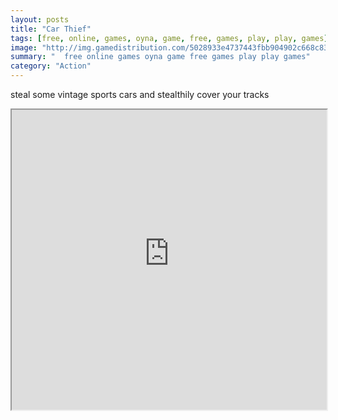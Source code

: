 ```yaml
---
layout: posts
title: "Car Thief"
tags: [free, online, games, oyna, game, free, games, play, play, games]
image: "http://img.gamedistribution.com/5028933e4737443fbb904902c668c83d.jpg"
summary: "  free online games oyna game free games play play games"
category: "Action"
---
```


steal some vintage sports cars and stealthily cover your tracks

<iframe width="100%" height="480px;" src="http://flash.gamedistribution.com?game=5028933e4737443fbb904902c668c83d"></iframe>
